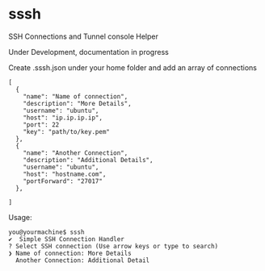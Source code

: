 # sssh
SSH Connections and Tunnel console Helper

Under Development, documentation in progress

Create .sssh.json under your home folder and add an array of connections

```
[
  {
    "name": "Name of connection",
    "description": "More Details",
    "username": "ubuntu",
    "host": "ip.ip.ip.ip",
    "port": 22
    "key": "path/to/key.pem"
  }, 
  {
    "name": "Another Connection",
    "description": "Additional Details",
    "username": "ubuntu",
    "host": "hostname.com",
    "portForward": "27017"
  },

]
```

Usage: 

```
you@yourmachine$ sssh
✔  Simple SSH Connection Handler
? Select SSH connection (Use arrow keys or type to search)
❯ Name of connection: More Details
  Another Connection: Additional Detail
```